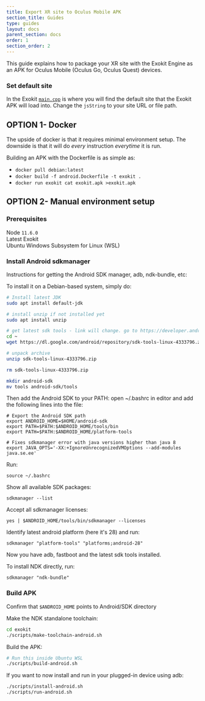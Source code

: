 ```yaml
---
title: Export XR site to Oculus Mobile APK
section_title: Guides
type: guides
layout: docs
parent_section: docs
order: 1
section_order: 2
---
```


This guide explains how to package your XR site with the Exokit Engine as an APK for Oculus Mobile (Oculus Go, Oculus Quest) devices.

### Set default site
In the Exokit [`main.cpp`](https://github.com/exokitxr/exokit/blob/f10dadf0013de0a35a5e72046140a0345987ab80/main.cpp#L416) is where you will find the default site that the Exokit APK will load into. Change the `jsString` to your site URL or file path.

## OPTION 1- Docker
The upside of docker is that it requires minimal environment setup. The downside is that it will do _every_ instruction _everytime_ it is run.

Building an APK with the Dockerfile is as simple as:

- `docker pull debian:latest`
- `docker build -f android.Dockerfile -t exokit .`
- `docker run exokit cat exokit.apk >exokit.apk`


## OPTION 2- Manual environment setup

### Prerequisites
Node `11.6.0`  
Latest Exokit  
Ubuntu Windows Subsystem for Linux (WSL)


### Install Android sdkmanager

Instructions for getting the Android SDK manager, adb, ndk-bundle, etc:


To install it on a Debian-based system, simply do:
```sh
# Install latest JDK
sudo apt install default-jdk

# install unzip if not installed yet
sudo apt install unzip

# get latest sdk tools - link will change. go to https://developer.android.com/studio/#downloads to get the latest one
cd ~
wget https://dl.google.com/android/repository/sdk-tools-linux-4333796.zip

# unpack archive
unzip sdk-tools-linux-4333796.zip

rm sdk-tools-linux-4333796.zip

mkdir android-sdk
mv tools android-sdk/tools
```

Then add the Android SDK to your PATH: open ~/.bashrc in editor and add the following lines into the file:
```
# Export the Android SDK path
export ANDROID_HOME=$HOME/android-sdk
export PATH=$PATH:$ANDROID_HOME/tools/bin
export PATH=$PATH:$ANDROID_HOME/platform-tools

# Fixes sdkmanager error with java versions higher than java 8
export JAVA_OPTS='-XX:+IgnoreUnrecognizedVMOptions --add-modules java.se.ee'
```

Run:

`source ~/.bashrc`

Show all available SDK packages:

`sdkmanager --list`

Accept all sdkmanager licenses:

`yes | $ANDROID_HOME/tools/bin/sdkmanager --licenses`

Identify latest android platform (here it's 28) and run:

`sdkmanager "platform-tools" "platforms;android-28"`

Now you have adb, fastboot and the latest sdk tools installed.

To install NDK directly, run:

`sdkmanager "ndk-bundle"`

### Build APK

Confirm that `$ANDROID_HOME` points to Android/SDK directory

Make the NDK standalone toolchain:
```sh
cd exokit
./scripts/make-toolchain-android.sh
```

Build the APK:
```sh
# Run this inside Ubuntu WSL
./scripts/build-android.sh
```

If you want to now install and run in your plugged-in device using adb:
```sh
./scripts/install-android.sh
./scripts/run-android.sh
```
